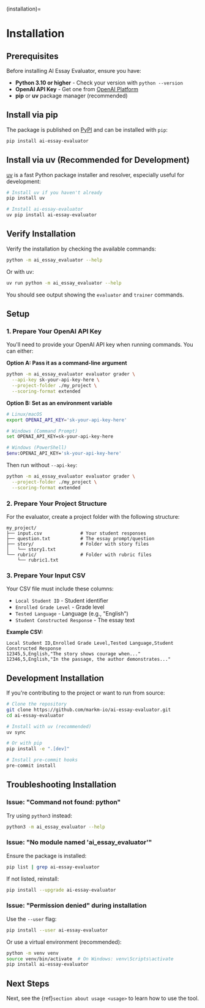 (installation)=

# Installation

## Prerequisites

Before installing AI Essay Evaluator, ensure you have:

- **Python 3.10 or higher** - Check your version with `python --version`
- **OpenAI API Key** - Get one from [OpenAI Platform](https://platform.openai.com/api-keys)
- **pip** or **uv** package manager (recommended)

## Install via pip

The package is published on [PyPI](https://pypi.org/project/ai-essay-evaluator/) and can be installed with `pip`:

```bash
pip install ai-essay-evaluator
```

## Install via uv (Recommended for Development)

[uv](https://github.com/astral-sh/uv) is a fast Python package installer and resolver, especially useful for development:

```bash
# Install uv if you haven't already
pip install uv

# Install ai-essay-evaluator
uv pip install ai-essay-evaluator
```

## Verify Installation

Verify the installation by checking the available commands:

```bash
python -m ai_essay_evaluator --help
```

Or with uv:

```bash
uv run python -m ai_essay_evaluator --help
```

You should see output showing the `evaluator` and `trainer` commands.

## Setup

### 1. Prepare Your OpenAI API Key

You'll need to provide your OpenAI API key when running commands. You can either:

**Option A: Pass it as a command-line argument**

```bash
python -m ai_essay_evaluator evaluator grader \
  --api-key sk-your-api-key-here \
  --project-folder ./my_project \
  --scoring-format extended
```

**Option B: Set as an environment variable**

```bash
# Linux/macOS
export OPENAI_API_KEY='sk-your-api-key-here'

# Windows (Command Prompt)
set OPENAI_API_KEY=sk-your-api-key-here

# Windows (PowerShell)
$env:OPENAI_API_KEY='sk-your-api-key-here'
```

Then run without `--api-key`:

```bash
python -m ai_essay_evaluator evaluator grader \
  --project-folder ./my_project \
  --scoring-format extended
```

### 2. Prepare Your Project Structure

For the evaluator, create a project folder with the following structure:

```
my_project/
├── input.csv              # Your student responses
├── question.txt           # The essay prompt/question
├── story/                 # Folder with story files
│   └── story1.txt
└── rubric/                # Folder with rubric files
    └── rubric1.txt
```

### 3. Prepare Your Input CSV

Your CSV file must include these columns:

- `Local Student ID` - Student identifier
- `Enrolled Grade Level` - Grade level
- `Tested Language` - Language (e.g., "English")
- `Student Constructed Response` - The essay text

**Example CSV:**

```csv
Local Student ID,Enrolled Grade Level,Tested Language,Student Constructed Response
12345,5,English,"The story shows courage when..."
12346,5,English,"In the passage, the author demonstrates..."
```

## Development Installation

If you're contributing to the project or want to run from source:

```bash
# Clone the repository
git clone https://github.com/markm-io/ai-essay-evaluator.git
cd ai-essay-evaluator

# Install with uv (recommended)
uv sync

# Or with pip
pip install -e ".[dev]"

# Install pre-commit hooks
pre-commit install
```

## Troubleshooting Installation

### Issue: "Command not found: python"

Try using `python3` instead:

```bash
python3 -m ai_essay_evaluator --help
```

### Issue: "No module named 'ai_essay_evaluator'"

Ensure the package is installed:

```bash
pip list | grep ai-essay-evaluator
```

If not listed, reinstall:

```bash
pip install --upgrade ai-essay-evaluator
```

### Issue: "Permission denied" during installation

Use the `--user` flag:

```bash
pip install --user ai-essay-evaluator
```

Or use a virtual environment (recommended):

```bash
python -m venv venv
source venv/bin/activate  # On Windows: venv\Scripts\activate
pip install ai-essay-evaluator
```

## Next Steps

Next, see the {ref}`section about usage <usage>` to learn how to use the tool.
